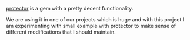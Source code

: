 [protector](https://github.com/inossidabile/protector) is a gem with a pretty decent functionality. 

We are using it in one of our projects which is huge and with this project I am experimenting with small example with protector to make sense of different modifications that I should maintain. 